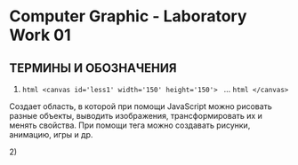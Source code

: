 Computer Graphic - Laboratory Work 01
=====================
ТЕРМИНЫ И ОБОЗНАЧЕНИЯ
-----------------------------------

1) ```html <canvas id='less1' width='150' height='150'> ```
    ...
  ```html </canvas> ```
   
Создает область, в которой при помощи JavaScript можно рисовать разные объекты, выводить изображения, трансформировать их и менять свойства. При помощи тега <canvas> можно создавать рисунки, анимацию, игры и др. 
    
2)<script>
    
  Тег <script> предназначен для описания скриптов, может содержать ссылку на программу или ее текст на определенном языке. 
    
3)```html ```
4)```html ```
5)```html ```
6)```html ```
7)```html ```
8)```html ```
9)```html ```
10)```html ```
11)```html ```
12)```html ```
13)```html ```
14)```html ```
15)```html ```  
  
